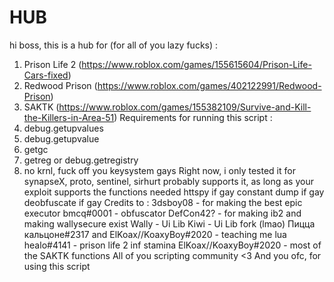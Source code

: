 # HUB
hi boss, this is a hub for (for all of you lazy fucks) :
1. Prison Life 2 (https://www.roblox.com/games/155615604/Prison-Life-Cars-fixed)
2. Redwood Prison (https://www.roblox.com/games/402122991/Redwood-Prison)
3. SAKTK (https://www.roblox.com/games/155382109/Survive-and-Kill-the-Killers-in-Area-51)
Requirements for running this script : 
1. debug.getupvalues
2. debug.getupvalue
3. getgc
4. getreg or debug.getregistry
5. no krnl, fuck off you keysystem gays
Right now, i only tested it for synapseX, proto, sentinel, sirhurt probably supports it, as long as your exploit supports the functions needed
httspy if gay
constant dump if gay
deobfuscate if gay
Credits to :
3dsboy08 - for making the best epic executor
bmcq#0001 - obfuscator
DefCon42? - for making ib2 and making wallysecure exist
Wally - Ui Lib
Kiwi - Ui Lib fork (lmao)
Пицца кальцоне#2317 and ElKoax//KoaxyBoy#2020 - teaching me lua
healo#4141 - prison life 2 inf stamina
ElKoax//KoaxyBoy#2020 - most of the SAKTK functions
All of you scripting community <3
And you ofc, for using this script
